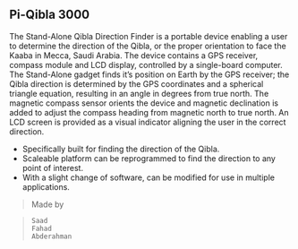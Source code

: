## Pi-Qibla 3000

The Stand-Alone Qibla Direction Finder is a portable device enabling a user to determine the direction of the Qibla, 
or the proper orientation to face the Kaaba in Mecca, Saudi Arabia. 
The device contains a GPS receiver, compass module and LCD display, controlled by a single-board computer. 
The Stand-Alone gadget finds it’s position on Earth by the GPS receiver; the Qibla direction is determined by the GPS coordinates and a spherical triangle equation, resulting in an angle in degrees from true north. 
The magnetic compass sensor orients the device and magnetic declination is added to adjust the compass heading from magnetic north to true north. An LCD screen is provided as a visual indicator aligning the user in the correct direction. 

- Specifically built for finding the direction of the Qibla.
- Scaleable platform can be reprogrammed to find the direction to any point of interest. 
- With a slight change of software, can be modified for use in multiple applications.



>Made by 

>`Saad`  
>`Fahad`  
>`Abderahman`
